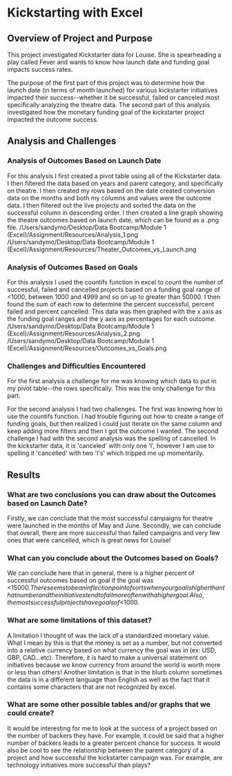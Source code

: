 # Kickstarting with Excel

## Overview of Project and Purpose

This project investigated Kickstarter data for Louise. She is spearheading a play called Fever and wants to know how launch date and funding goal impacts success rates. 

The purpose of the first part of this project was to determine how the launch date (in terms of month launched) for various kickstarter initiatives impacted their success--whether it be successful, failed or canceled most specifically analyzing the theatre data. The second part of this analysis investigated how the monetary funding goal of the kickstarter project impacted the outcome success. 

## Analysis and Challenges

### Analysis of Outcomes Based on Launch Date

For this analysis I first created a pivot table using all of the Kickstarter data. I then filtered the data based on years and parent category, and specifically on theatre. I then created my rows based on the date created conversion data on the months and both my columns and values were the outcome data. I then filtered out the live projects and sorted the data on the successful column in descending order. I then created a line graph showing the theatre outcomes based on launch date, which can be found as a .png file. 
/Users/sandymo/Desktop/Data Bootcamp/Module 1 (Excel)/Assignment/Resources/Analysis_1.png
/Users/sandymo/Desktop/Data Bootcamp/Module 1 (Excel)/Assignment/Resources/Theater_Outcomes_vs_Launch.png

### Analysis of Outcomes Based on Goals

For this analysis I used the countifs function in excel to count the number of successful, failed and cancelled projects based on a funding goal range of <1000, between 1000 and 4999 and so on up to greater than 50000. I then found the sum of each row to determine the percent successful, percent failed and percent cancelled. This data was then graphed with the x axis as the funding goal ranges and the y axis as percentages for each outcome.
/Users/sandymo/Desktop/Data Bootcamp/Module 1 (Excel)/Assignment/Resources/Analysis_2.png
/Users/sandymo/Desktop/Data Bootcamp/Module 1 (Excel)/Assignment/Resources/Outcomes_vs_Goals.png

### Challenges and Difficulties Encountered

For the first analysis a challenge for me was knowing which data to put in my pivot table--the rows specifically. This was the only challenge for this part. 

For the second analysis I had two challenges. The first was knowing how to use the countifs function. I had trouble figuring out how to create a range of funding goals, but then realized I could just iterate on the same column and keep adding more filters and then I got the outcome I wanted. 
The second challenge I had with the second analysis was the spelling of cancelled. In the kickstarter data, it is 'canceled' with only one 'l', however I am use to spelling it 'cancelled' with two 'l's' which tripped me up momentarily. 

## Results

### What are two conclusions you can draw about the Outcomes based on Launch Date?

Firstly, we can conclude that the most successful campaigns for theatre were launched in the months of May and June. Secondly, we can conclude that overall, there are more successful than failed campaigns and very few ones that were cancelled, which is great news for Louise! 

### What can you conclude about the Outcomes based on Goals?

We can conclude here that in general, there is a higher percent of successful outcomes based on goal if the goal was <$15000. There seems to be an inflection point of sorts when your goal is higher than that number and the initiatives tend to fail more often with a higher goal. Also, the most successful projects have goals of <$1000.

### What are some limitations of this dataset?

A limitation I thought of was the lack of a standardized monetary value. What I mean by this is that the money is set as a number, but not converted into a relative currency based on what currency the goal was in (ex: USD, GBP, CAD...etc). Therefore, it is hard to make a universal statement on initiatives because we know currency from around the world is worth more or less than others! 
Another limitation is that in the blurb column sometimes the data is in a different language than English as well as the fact that it contains some characters that are not recognized by excel. 

### What are some other possible tables and/or graphs that we could create?

It would be interesting for me to look at the success of a project based on the number of backers they have. For example, it could be said that a higher number of backers leads to a greater percent chance for success. 
It would also be cool to see the relationship between the parent category of a project and how successful the kickstarter campaign was. For example, are technology initiatives more successful than plays? 
